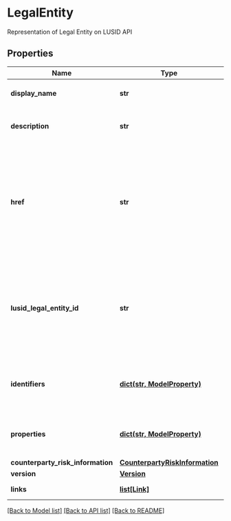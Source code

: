 # LegalEntity

Representation of Legal Entity on LUSID API

## Properties
Name | Type | Description | Notes
------------ | ------------- | ------------- | -------------
**display_name** | **str** | The display name of the Legal Entity | [optional] 
**description** | **str** | The description of the Legal Entity | [optional] 
**href** | **str** | The specific Uniform Resource Identifier (URI) for this resource at the requested effective and asAt datetime. | [optional] 
**lusid_legal_entity_id** | **str** | The unique LUSID Legal Entity Identifier (LULEID) of the Legal Entity. This field is not populated until further notice. | [optional] 
**identifiers** | [**dict(str, ModelProperty)**](ModelProperty.md) | Unique client-defined identifiers of the Legal Entity. | [optional] 
**properties** | [**dict(str, ModelProperty)**](ModelProperty.md) | A set of properties associated to the Legal Entity. | [optional] 
**counterparty_risk_information** | [**CounterpartyRiskInformation**](CounterpartyRiskInformation.md) |  | [optional] 
**version** | [**Version**](Version.md) |  | [optional] 
**links** | [**list[Link]**](Link.md) | Collection of links. | [optional] 

[[Back to Model list]](../README.md#documentation-for-models) [[Back to API list]](../README.md#documentation-for-api-endpoints) [[Back to README]](../README.md)


